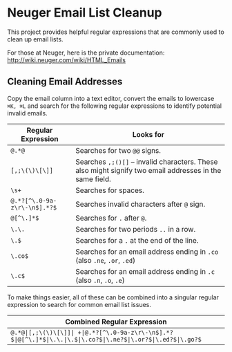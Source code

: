 # Neuger Email List Cleanup
This project provides helpful regular expressions that are commonly used to clean up email lists.

For those at Neuger, here is the private documentation:
http://wiki.neuger.com/wiki/HTML_Emails

## Cleaning Email Addresses
Copy the email column into a text editor, convert the emails to lowercase `⌘K, ⌘L` and search for the following regular expressions to identify potential invalid emails.

| Regular Expression           | Looks for                                                                                                |
|------------------------------|----------------------------------------------------------------------------------------------------------|
| `@.*@ `                      | Searches for two `@@` signs.                                                                             |
| `[,;\(\)\[\]]`               | Searches `,;()[]` – invalid characters. These also might signify two email addresses in the same field.  |
| `\s+`                        | Searches for spaces.                                                                                     |
| `@.*?[^\.0-9a-z\r\-\n$].*?$` | Searches invalid characters after `@` sign.                                                              |
| `@[^\.]*$`                   | Searches for `.` after `@`.                                                                              |
| `\.\.`                       | Searches for two periods `..` in a row.                                                                  |
| `\.$`                        | Searches for a `.` at the end of the line.                                                               |
| `\.co$`                      | Searches for an email address ending in `.co` (also `.ne`, `.or`, `.ed`)                                 |
| `\.c$`                       | Searches for an email address ending in `.c` (also `.n`, `.o`, `.e`)                                     |

To make things easier, all of these can be combined into a singular regular expression to search for common email list issues.

| Combined Regular Expression                                                                                                             |
|-----------------------------------------------------------------------------------------------------------------------------------------|
| `@.*@\|[,;\(\)\[\]]\| +\|@.*?[^\.0-9a-z\r\-\n$].*?$\|@[^\.]*$\|\.\.\|\.$\|\.co?$\|\.ne?$\|\.or?$\|\.ed?$\|\.go?$`                       |
